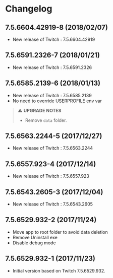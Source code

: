 # Changelog

## 7.5.6604.42919-8 (2018/02/07)

* New release of Twitch : 7.5.6604.42919

## 7.5.6591.2326-7 (2018/01/21)

* New release of Twitch : 7.5.6591.2326

## 7.5.6585.2139-6 (2018/01/13)

* New release of Twitch : 7.5.6585.2139
* No need to override USERPROFILE env var

> :warning: **UPGRADE NOTES**
> * Remove `data` folder.

## 7.5.6563.2244-5 (2017/12/27)

* New release of Twitch : 7.5.6563.2244

## 7.5.6557.923-4 (2017/12/14)

* New release of Twitch : 7.5.6557.923

## 7.5.6543.2605-3 (2017/12/04)

* New release of Twitch : 7.5.6543.2605

## 7.5.6529.932-2 (2017/11/24)

* Move app to root folder to avoid data deletion
* Remove Uninstall exe
* Disable debug mode

## 7.5.6529.932-1 (2017/11/23)

* Initial version based on Twitch 7.5.6529.932.
